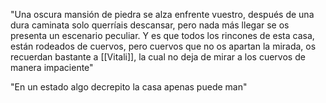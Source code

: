 "Una oscura mansión de piedra se alza enfrente vuestro, después de una dura caminata solo querríais descansar, pero nada más llegar se os presenta un escenario peculiar. Y es que todos los rincones de esta casa, están rodeados de cuervos, pero cuervos que no os apartan la mirada, os recuerdan bastante a [[Vitali]], la cual no deja de mirar a los cuervos de manera impaciente"

"En un estado algo decrepito la casa apenas puede man"